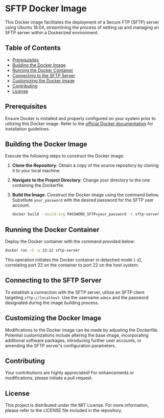 # SFTP Docker Image

This Docker image facilitates the deployment of a Secure FTP (SFTP) server using Ubuntu 16.04, streamlining the process of setting up and managing an SFTP server within a Dockerized environment.

## Table of Contents

- [Prerequisites](#prerequisites)
- [Building the Docker Image](#building-the-docker-image)
- [Running the Docker Container](#running-the-docker-container)
- [Connecting to the SFTP Server](#connecting-to-the-sftp-server)
- [Customizing the Docker Image](#customizing-the-docker-image)
- [Contributing](#contributing)
- [License](#license)

## Prerequisites

Ensure Docker is installed and properly configured on your system prior to utilizing this Docker image. Refer to the [official Docker documentation](https://docs.docker.com/get-docker/) for installation guidelines.

## Building the Docker Image

Execute the following steps to construct the Docker image:

1. **Clone the Repository**: Obtain a copy of the source repository by cloning it to your local machine.

2. **Navigate to the Project Directory**: Change your directory to the one containing the Dockerfile.

3. **Build the Image**: Construct the Docker image using the command below. Substitute `your_password` with the desired password for the SFTP user account.

    ```bash
    docker build --build-arg PASSWORD_SFTP=your_password -t sftp-server .
    ```

## Running the Docker Container

Deploy the Docker container with the command provided below:

```bash
docker run -d -p 22:22 sftp-server
```

This operation initiates the Docker container in detached mode (`-d`), correlating port 22 on the container to port 22 on the host system.

## Connecting to the SFTP Server

To establish a connection with the SFTP server, utilize an SFTP client targeting `sftp://localhost`. Use the username `admin` and the password designated during the image building process.

## Customizing the Docker Image

Modifications to the Docker image can be made by adjusting the Dockerfile. Potential customizations include altering the base image, incorporating additional software packages, introducing further user accounts, or amending the SFTP server's configuration parameters.

## Contributing

Your contributions are highly appreciated! For enhancements or modifications, please initiate a pull request.

## License

This project is distributed under the MIT License. For more information, please refer to the LICENSE file included in the repository.
